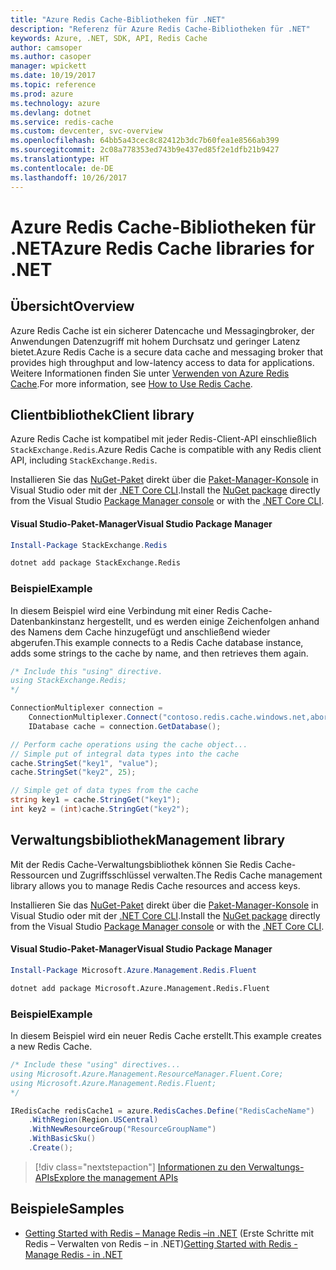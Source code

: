 ```yaml
---
title: "Azure Redis Cache-Bibliotheken für .NET"
description: "Referenz für Azure Redis Cache-Bibliotheken für .NET"
keywords: Azure, .NET, SDK, API, Redis Cache
author: camsoper
ms.author: casoper
manager: wpickett
ms.date: 10/19/2017
ms.topic: reference
ms.prod: azure
ms.technology: azure
ms.devlang: dotnet
ms.service: redis-cache
ms.custom: devcenter, svc-overview
ms.openlocfilehash: 64bb5a43cec8c82412b3dc7b60fea1e8566ab399
ms.sourcegitcommit: 2c08a778353ed743b9e437ed85f2e1dfb21b9427
ms.translationtype: HT
ms.contentlocale: de-DE
ms.lasthandoff: 10/26/2017
---
```

# <a name="azure-redis-cache-libraries-for-net"></a><span data-ttu-id="b3306-104">Azure Redis Cache-Bibliotheken für .NET</span><span class="sxs-lookup"><span data-stu-id="b3306-104">Azure Redis Cache libraries for .NET</span></span>

## <a name="overview"></a><span data-ttu-id="b3306-105">Übersicht</span><span class="sxs-lookup"><span data-stu-id="b3306-105">Overview</span></span>

<span data-ttu-id="b3306-106">Azure Redis Cache ist ein sicherer Datencache und Messagingbroker, der Anwendungen Datenzugriff mit hohem Durchsatz und geringer Latenz bietet.</span><span class="sxs-lookup"><span data-stu-id="b3306-106">Azure Redis Cache is a secure data cache and messaging broker that provides high throughput and low-latency access to data for applications.</span></span>  <span data-ttu-id="b3306-107">Weitere Informationen finden Sie unter [Verwenden von Azure Redis Cache](https://docs.microsoft.com/azure/redis-cache/cache-dotnet-how-to-use-azure-redis-cache).</span><span class="sxs-lookup"><span data-stu-id="b3306-107">For more information, see [How to Use Redis Cache](https://docs.microsoft.com/azure/redis-cache/cache-dotnet-how-to-use-azure-redis-cache).</span></span>

## <a name="client-library"></a><span data-ttu-id="b3306-108">Clientbibliothek</span><span class="sxs-lookup"><span data-stu-id="b3306-108">Client library</span></span>

<span data-ttu-id="b3306-109">Azure Redis Cache ist kompatibel mit jeder Redis-Client-API einschließlich `StackExchange.Redis`.</span><span class="sxs-lookup"><span data-stu-id="b3306-109">Azure Redis Cache is compatible with any Redis client API, including `StackExchange.Redis`.</span></span>

<span data-ttu-id="b3306-110">Installieren Sie das [NuGet-Paket](https://www.nuget.org/packages/StackExchange.Redis) direkt über die [Paket-Manager-Konsole][PackageManager] in Visual Studio oder mit der [.NET Core CLI][DotNetCLI].</span><span class="sxs-lookup"><span data-stu-id="b3306-110">Install the [NuGet package](https://www.nuget.org/packages/StackExchange.Redis) directly from the Visual Studio [Package Manager console][PackageManager] or with the [.NET Core CLI][DotNetCLI].</span></span>

#### <a name="visual-studio-package-manager"></a><span data-ttu-id="b3306-111">Visual Studio-Paket-Manager</span><span class="sxs-lookup"><span data-stu-id="b3306-111">Visual Studio Package Manager</span></span>

```powershell
Install-Package StackExchange.Redis
```

```bash
dotnet add package StackExchange.Redis
```

### <a name="example"></a><span data-ttu-id="b3306-112">Beispiel</span><span class="sxs-lookup"><span data-stu-id="b3306-112">Example</span></span>

<span data-ttu-id="b3306-113">In diesem Beispiel wird eine Verbindung mit einer Redis Cache-Datenbankinstanz hergestellt, und es werden einige Zeichenfolgen anhand des Namens dem Cache hinzugefügt und anschließend wieder abgerufen.</span><span class="sxs-lookup"><span data-stu-id="b3306-113">This example connects to a Redis Cache database instance, adds some strings to the cache by name, and then retrieves them again.</span></span>

```csharp
/* Include this "using" directive.
using StackExchange.Redis;
*/

ConnectionMultiplexer connection = 
    ConnectionMultiplexer.Connect("contoso.redis.cache.windows.net,abortConnect=false,ssl=true,password=...");
    IDatabase cache = connection.GetDatabase();

// Perform cache operations using the cache object...
// Simple put of integral data types into the cache
cache.StringSet("key1", "value");
cache.StringSet("key2", 25);

// Simple get of data types from the cache
string key1 = cache.StringGet("key1");
int key2 = (int)cache.StringGet("key2");
```

## <a name="management-library"></a><span data-ttu-id="b3306-114">Verwaltungsbibliothek</span><span class="sxs-lookup"><span data-stu-id="b3306-114">Management library</span></span>

<span data-ttu-id="b3306-115">Mit der Redis Cache-Verwaltungsbibliothek können Sie Redis Cache-Ressourcen und Zugriffsschlüssel verwalten.</span><span class="sxs-lookup"><span data-stu-id="b3306-115">The Redis Cache management library allows you to manage Redis Cache resources and access keys.</span></span>

<span data-ttu-id="b3306-116">Installieren Sie das [NuGet-Paket](https://www.nuget.org/packages/Microsoft.Azure.Management.Redis.Fluent) direkt über die [Paket-Manager-Konsole][PackageManager] in Visual Studio oder mit der [.NET Core CLI][DotNetCLI].</span><span class="sxs-lookup"><span data-stu-id="b3306-116">Install the [NuGet package](https://www.nuget.org/packages/Microsoft.Azure.Management.Redis.Fluent) directly from the Visual Studio [Package Manager console][PackageManager] or with the [.NET Core CLI][DotNetCLI].</span></span>

#### <a name="visual-studio-package-manager"></a><span data-ttu-id="b3306-117">Visual Studio-Paket-Manager</span><span class="sxs-lookup"><span data-stu-id="b3306-117">Visual Studio Package Manager</span></span>

```powershell
Install-Package Microsoft.Azure.Management.Redis.Fluent
```

```bash
dotnet add package Microsoft.Azure.Management.Redis.Fluent
```

### <a name="example"></a><span data-ttu-id="b3306-118">Beispiel</span><span class="sxs-lookup"><span data-stu-id="b3306-118">Example</span></span>

<span data-ttu-id="b3306-119">In diesem Beispiel wird ein neuer Redis Cache erstellt.</span><span class="sxs-lookup"><span data-stu-id="b3306-119">This example creates a new Redis Cache.</span></span>

```csharp
/* Include these "using" directives...
using Microsoft.Azure.Management.ResourceManager.Fluent.Core;
using Microsoft.Azure.Management.Redis.Fluent;
*/

IRedisCache redisCache1 = azure.RedisCaches.Define("RedisCacheName")
    .WithRegion(Region.USCentral)
    .WithNewResourceGroup("ResourceGroupName")
    .WithBasicSku()
    .Create();
```

> [!div class="nextstepaction"]
> [<span data-ttu-id="b3306-120">Informationen zu den Verwaltungs-APIs</span><span class="sxs-lookup"><span data-stu-id="b3306-120">Explore the management APIs</span></span>](/dotnet/api/overview/azure/rediscache/management)


## <a name="samples"></a><span data-ttu-id="b3306-121">Beispiele</span><span class="sxs-lookup"><span data-stu-id="b3306-121">Samples</span></span>

* <span data-ttu-id="b3306-122">[Getting Started with Redis – Manage Redis –in .NET](https://github.com/Azure-Samples/redis-cache-dotnet-manage-cache) (Erste Schritte mit Redis – Verwalten von Redis – in .NET)</span><span class="sxs-lookup"><span data-stu-id="b3306-122">[Getting Started with Redis - Manage Redis - in .NET](https://github.com/Azure-Samples/redis-cache-dotnet-manage-cache)</span></span>

[PackageManager]: https://docs.microsoft.com/nuget/tools/package-manager-console
[DotNetCLI]: https://docs.microsoft.com/dotnet/core/tools/dotnet-add-package
